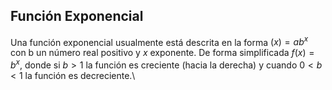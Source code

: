 Función Exponencial
-------------------

Una función exponencial usualmente está descrita en la forma
$(x) = ab^x$ con b un número real positivo y $x$ exponente. De forma
simplificada $f(x) = b^x$, donde si $b > 1$ la función es creciente
(hacia la derecha) y cuando $0 < b < 1$ la función es decreciente.\